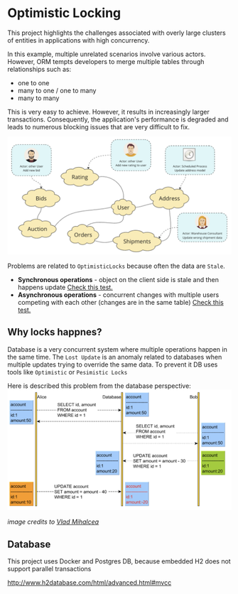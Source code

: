 # Optimistic Locking 

This project highlights the challenges associated with overly large clusters of entities in applications with high concurrency.

In this example, multiple unrelated scenarios involve various actors. However, ORM tempts developers to merge multiple tables through relationships such as:
 - one to one 
 - many to one / one to many
 - many to many

This is very easy to achieve. However, it results in increasingly larger transactions. Consequently, the application's performance is degraded and leads to numerous blocking issues that are very difficult to fix.

![big-cluster-of-entities.png](docs%2Fbig-cluster-of-entities.png)


Problems are related to `OptimisticLocks` because often the data are `Stale`.

 - **Synchronous operations** - object on the client side is stale and then happens update
[Check this test.](src/test/java/io/cwiekala/agregates/UserSyncIT.java)
 - **Asynchronous operations** - concurrent changes with multiple users competing with each other (changes are in the same table)
[Check this test.](src/test/java/io/cwiekala/agregates/UserAsyncIT.java)

## Why locks happnes?

Database is a very concurrent system where multiple operations happen in the same time. 
The `Lost Update` is an anomaly related to databases when multiple updates trying to override the same data. To prevent it DB uses tools like `Optimistic` or `Pesimistic Locks`

Here is described this problem from the database perspective:
![lost-updates.png](docs%2Flost-updates.png)

_image credits to [Vlad Mihalcea](https://vladmihalcea.com/a-beginners-guide-to-database-locking-and-the-lost-update-phenomena/)_

## Database

This project uses Docker and Postgres DB, because embedded H2 does not support parallel transactions

http://www.h2database.com/html/advanced.html#mvcc
